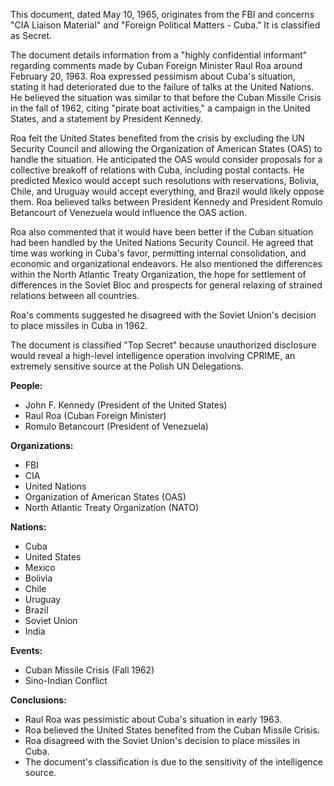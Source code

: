 This document, dated May 10, 1965, originates from the FBI and concerns "CIA Liaison Material" and "Foreign Political Matters - Cuba." It is classified as Secret.

The document details information from a "highly confidential informant" regarding comments made by Cuban Foreign Minister Raul Roa around February 20, 1963. Roa expressed pessimism about Cuba's situation, stating it had deteriorated due to the failure of talks at the United Nations. He believed the situation was similar to that before the Cuban Missile Crisis in the fall of 1962, citing "pirate boat activities," a campaign in the United States, and a statement by President Kennedy.

Roa felt the United States benefited from the crisis by excluding the UN Security Council and allowing the Organization of American States (OAS) to handle the situation. He anticipated the OAS would consider proposals for a collective breakoff of relations with Cuba, including postal contacts. He predicted Mexico would accept such resolutions with reservations, Bolivia, Chile, and Uruguay would accept everything, and Brazil would likely oppose them. Roa believed talks between President Kennedy and President Romulo Betancourt of Venezuela would influence the OAS action.

Roa also commented that it would have been better if the Cuban situation had been handled by the United Nations Security Council. He agreed that time was working in Cuba's favor, permitting internal consolidation, and economic and organizational endeavors. He also mentioned the differences within the North Atlantic Treaty Organization, the hope for settlement of differences in the Soviet Bloc and prospects for general relaxing of strained relations between all countries.

Roa's comments suggested he disagreed with the Soviet Union's decision to place missiles in Cuba in 1962.

The document is classified "Top Secret" because unauthorized disclosure would reveal a high-level intelligence operation involving CPRIME, an extremely sensitive source at the Polish UN Delegations.

**People:**

*   John F. Kennedy (President of the United States)
*   Raul Roa (Cuban Foreign Minister)
*   Romulo Betancourt (President of Venezuela)

**Organizations:**

*   FBI
*   CIA
*   United Nations
*   Organization of American States (OAS)
*   North Atlantic Treaty Organization (NATO)

**Nations:**

*   Cuba
*   United States
*   Mexico
*   Bolivia
*   Chile
*   Uruguay
*   Brazil
*   Soviet Union
*   India

**Events:**

*   Cuban Missile Crisis (Fall 1962)
*   Sino-Indian Conflict

**Conclusions:**

*   Raul Roa was pessimistic about Cuba's situation in early 1963.
*   Roa believed the United States benefited from the Cuban Missile Crisis.
*   Roa disagreed with the Soviet Union's decision to place missiles in Cuba.
*   The document's classification is due to the sensitivity of the intelligence source.
